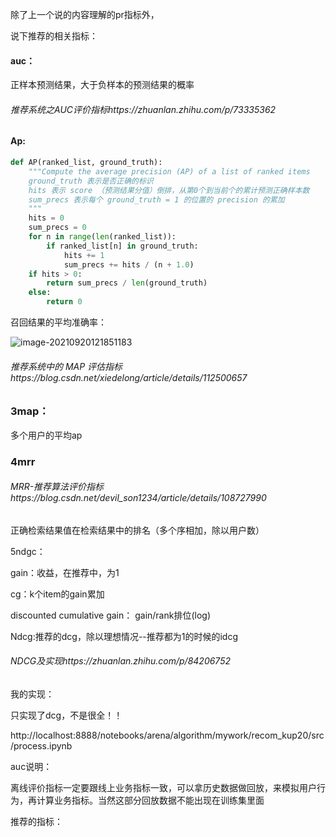 除了上一个说的内容理解的pr指标外，

说下推荐的相关指标：



#### auc：

正样本预测结果，大于负样本的预测结果的概率

###### 推荐系统之AUC评价指标https://zhuanlan.zhihu.com/p/73335362



#### Ap:

```python
def AP(ranked_list, ground_truth):
    """Compute the average precision (AP) of a list of ranked items
    ground_truth 表示是否正确的标识
    hits 表示 score （预测结果分值）倒排，从第0个到当前个的累计预测正确样本数
    sum_precs 表示每个 ground_truth = 1 的位置的 precision 的累加
    """
    hits = 0
    sum_precs = 0
    for n in range(len(ranked_list)):
        if ranked_list[n] in ground_truth:
            hits += 1
            sum_precs += hits / (n + 1.0)
    if hits > 0:
        return sum_precs / len(ground_truth)
    else:
        return 0

```



召回结果的平均准确率：

![image-20210920121851183](/Users/lixiang/Documents/typora/learn/0920learn/tuijian.assets/image-20210920121851183.png)

###### 推荐系统中的 MAP 评估指标https://blog.csdn.net/xiedelong/article/details/112500657

### 3map：

多个用户的平均ap

### 4mrr

###### MRR-推荐算法评价指标https://blog.csdn.net/devil_son1234/article/details/108727990

正确检索结果值在检索结果中的排名（多个序相加，除以用户数）



5ndgc：

gain：收益，在推荐中，为1

cg：k个item的gain累加

discounted cumulative gain： gain/rank排位(log)

Ndcg:推荐的dcg，除以理想情况--推荐都为1的时候的idcg

###### NDCG及实现https://zhuanlan.zhihu.com/p/84206752



我的实现：

只实现了dcg，不是很全！！

http://localhost:8888/notebooks/arena/algorithm/mywork/recom_kup20/src/process.ipynb











auc说明：

离线评价指标一定要跟线上业务指标一致，可以拿历史数据做回放，来模拟用户行为，再计算业务指标。当然这部分回放数据不能出现在训练集里面

推荐的指标：

